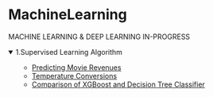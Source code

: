 # MachineLearning
MACHINE LEARNING &amp; DEEP LEARNING IN-PROGRESS

 <details open>
          <summary>1.Supervised Learning Algorithm</summary>
<ul>

-  [Predicting Movie Revenues](https://github.com/ManoBharathi93/Movierevenue)
-  [Temperature Conversions](https://github.com/ManoBharathi93/Temperature-Conversion)
- [Comparison of XGBoost and Decision Tree Classifier](https://github.com/ManoBharathi93/DecisionTreevsXGBoost)
     
</ul>
   
           
</details>
 
